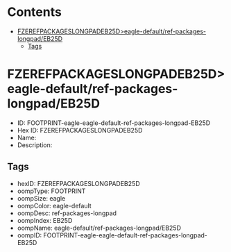 



Contents
========

* [FZEREFPACKAGESLONGPADEB25D>eagle-default/ref-packages-longpad/EB25D](#fzerefpackageslongpadeb25deagle-defaultref-packages-longpadeb25d)
	* [Tags](#tags)

# FZEREFPACKAGESLONGPADEB25D>eagle-default/ref-packages-longpad/EB25D

- ID: FOOTPRINT-eagle-eagle-default-ref-packages-longpad-EB25D
- Hex ID: FZEREFPACKAGESLONGPADEB25D
- Name: 
- Description: 

## Tags

- hexID: FZEREFPACKAGESLONGPADEB25D
- oompType: FOOTPRINT
- oompSize: eagle
- oompColor: eagle-default
- oompDesc: ref-packages-longpad
- oompIndex: EB25D
- oompName: eagle-default/ref-packages-longpad/EB25D
- oompID: FOOTPRINT-eagle-eagle-default-ref-packages-longpad-EB25D
